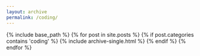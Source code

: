 ```yaml
---
layout: archive
permalink: /coding/
---
```


{% include base_path %}
{% for post in site.posts %}
    {% if post.categories contains 'coding' %}
        {% include archive-single.html %}
    {% endif %}
{% endfor %}